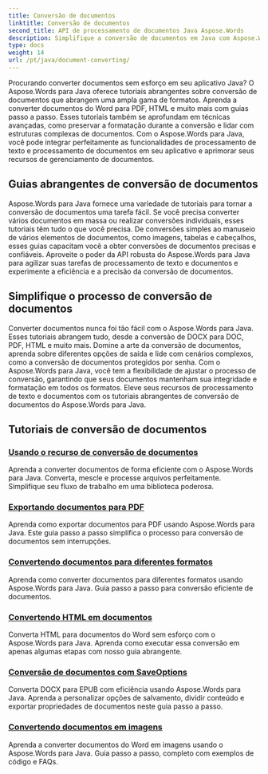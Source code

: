 ```yaml
---
title: Conversão de documentos
linktitle: Conversão de documentos
second_title: API de processamento de documentos Java Aspose.Words
description: Simplifique a conversão de documentos em Java com Aspose.Words! Aprenda guias abrangentes para processamento de texto e processamento de documentos
type: docs
weight: 14
url: /pt/java/document-converting/
---
```


Procurando converter documentos sem esforço em seu aplicativo Java? O Aspose.Words para Java oferece tutoriais abrangentes sobre conversão de documentos que abrangem uma ampla gama de formatos. Aprenda a converter documentos do Word para PDF, HTML e muito mais com guias passo a passo. Esses tutoriais também se aprofundam em técnicas avançadas, como preservar a formatação durante a conversão e lidar com estruturas complexas de documentos. Com o Aspose.Words para Java, você pode integrar perfeitamente as funcionalidades de processamento de texto e processamento de documentos em seu aplicativo e aprimorar seus recursos de gerenciamento de documentos.

## Guias abrangentes de conversão de documentos

Aspose.Words para Java fornece uma variedade de tutoriais para tornar a conversão de documentos uma tarefa fácil. Se você precisa converter vários documentos em massa ou realizar conversões individuais, esses tutoriais têm tudo o que você precisa. De conversões simples ao manuseio de vários elementos de documentos, como imagens, tabelas e cabeçalhos, esses guias capacitam você a obter conversões de documentos precisas e confiáveis. Aproveite o poder da API robusta do Aspose.Words para Java para agilizar suas tarefas de processamento de texto e documentos e experimente a eficiência e a precisão da conversão de documentos.

## Simplifique o processo de conversão de documentos

Converter documentos nunca foi tão fácil com o Aspose.Words para Java. Esses tutoriais abrangem tudo, desde a conversão de DOCX para DOC, PDF, HTML e muito mais. Domine a arte da conversão de documentos, aprenda sobre diferentes opções de saída e lide com cenários complexos, como a conversão de documentos protegidos por senha. Com o Aspose.Words para Java, você tem a flexibilidade de ajustar o processo de conversão, garantindo que seus documentos mantenham sua integridade e formatação em todos os formatos. Eleve seus recursos de processamento de texto e documentos com os tutoriais abrangentes de conversão de documentos do Aspose.Words para Java.

## Tutoriais de conversão de documentos

### [Usando o recurso de conversão de documentos](./using-document-converting/)
Aprenda a converter documentos de forma eficiente com o Aspose.Words para Java. Converta, mescle e processe arquivos perfeitamente. Simplifique seu fluxo de trabalho em uma biblioteca poderosa.
### [Exportando documentos para PDF](./exporting-documents-to-pdf/)
Aprenda como exportar documentos para PDF usando Aspose.Words para Java. Este guia passo a passo simplifica o processo para conversão de documentos sem interrupções.
### [Convertendo documentos para diferentes formatos](./converting-documents-different-formats/)
Aprenda como converter documentos para diferentes formatos usando Aspose.Words para Java. Guia passo a passo para conversão eficiente de documentos.
### [Convertendo HTML em documentos](./converting-html-documents/)
Converta HTML para documentos do Word sem esforço com o Aspose.Words para Java. Aprenda como executar essa conversão em apenas algumas etapas com nosso guia abrangente.
### [Conversão de documentos com SaveOptions](./document-conversion-saveoptions/)
Converta DOCX para EPUB com eficiência usando Aspose.Words para Java. Aprenda a personalizar opções de salvamento, dividir conteúdo e exportar propriedades de documentos neste guia passo a passo.
### [Convertendo documentos em imagens](./converting-documents-images/)
Aprenda a converter documentos do Word em imagens usando o Aspose.Words para Java. Guia passo a passo, completo com exemplos de código e FAQs.